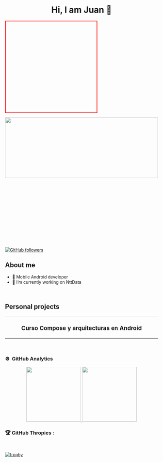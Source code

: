 <div align="center">
<h1 align="center">Hi, I am Juan 👋</h1>
</div>

<style>
.background {
  background-image: url("/image.jpg");
  background-size: 150px;
  width: 300px;
  height: 300px;
  border: solid 2px red;
}
</style>

<div class="background">  
</div>

<img src="https://as2.ftcdn.net/v2/jpg/02/16/22/71/1000_F_216227148_C1zrS49c1mjy1wlpaqBgbOOtgozOIRbK.jpg" 
     width="100%" 
     height="200" />
     
<div style="width: 200px;
    height: 200px;
    overflow: hidden;
    margin: 10px;
    position: relative;">
    <img style="position:absolute;left: -100%;right: -100%;
    top: -100%;
    bottom: -100%;
    margin: auto;
    min-height: 100%;
    min-width: 100%;" src="https://as2.ftcdn.net/v2/jpg/02/16/22/71/1000_F_216227148_C1zrS49c1mjy1wlpaqBgbOOtgozOIRbK.jpg" />
</div>


[![GitHub followers](https://img.shields.io/github/followers/juanroig4t?style=social)](https://github.com/juanroig4t)

## About me

- 📲 Mobile Android developer
- 🔭 I’m currently working on NttData
<br>

## Personal projects
<table>
<tr>
<td width="50%">
<h3 align="center">Curso Compose y arquitecturas en Android</h3>
<div align="center">
<p>
</p>
<p>
</p>
</div>
                                                                                      
</td>
                                                  
</table>                                                                                 
</div>
<br>

### ⚙️ &nbsp;GitHub Analytics

<p align="center">
<a href="https://github.com/juanroig4t">
  <img height="180em" src="https://github-readme-stats-eight-theta.vercel.app/api?username=juanroig4t&show_icons=true&theme=algolia&include_all_commits=true&count_private=true"/>
  <img height="180em" src="https://github-readme-stats-eight-theta.vercel.app/api/top-langs/?username=juanroig4t&layout=compact&langs_count=8&theme=algolia"/>
</a>
</p>

### 🏆 GitHub Thropies :

<br>

[![trophy](https://github-profile-trophy.vercel.app/?username=juanroig4t)](https://github.com/juanroig4t/github-profile-trophy)

<br>


<!--
**juanroig4t/juanroig4t** is a ✨ _special_ ✨ repository because its `README.md` (this file) appears on your GitHub profile.

## Activity Graph 📊 :

<br>

[![Ashutosh's github activity graph](https://activity-graph.herokuapp.com/graph?username=juanroig4t&bg_color=000&color=fff&line=00E676&point=fff&hide_border=true)](https://github.com/ashutosh00710/github-readme-activity-graph)
Here are some ideas to get you started:

- 🔭 I’m currently working on ...
- 🌱 I’m currently learning ...
- 👯 I’m looking to collaborate on ...
- 🤔 I’m looking for help with ...
- 💬 Ask me about ...
- 📫 How to reach me: ...
- 😄 Pronouns: ...
- ⚡ Fun fact: ...
-->

